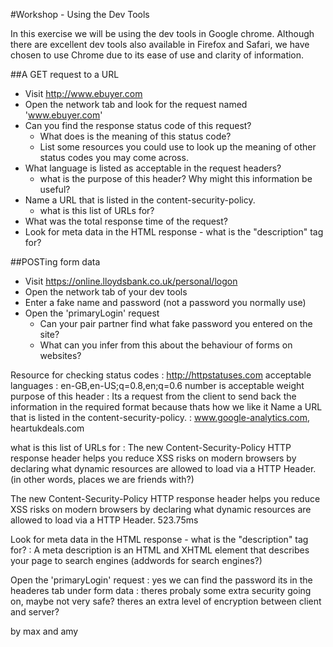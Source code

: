 #Workshop - Using the Dev Tools

In this exercise we will be using the dev tools in Google chrome. Although there are excellent dev tools also available in Firefox and Safari, we have chosen to use Chrome due to its ease of use and clarity of information.

##A GET request to a URL
* Visit http://www.ebuyer.com
* Open the network tab and look for the request named 'www.ebuyer.com'
* Can you find the response status code of this request?
  * What does is the meaning of this status code?
  * List some resources you could use to look up the meaning of other status codes you may come across.
* What language is listed as acceptable in the request headers?
  * what is the purpose of this header? Why might this information be useful?
* Name a URL that is listed in the content-security-policy.
  * what is this list of URLs for?
* What was the total response time of the request?
* Look for meta data in the HTML response - what is the "description" tag for?

##POSTing form data
* Visit https://online.lloydsbank.co.uk/personal/logon
* Open the network tab of your dev tools
* Enter a fake name and password (not a password you normally use)
* Open the 'primaryLogin' request
  * Can your pair partner find what fake password you entered on the site?
  * What can you infer from this about the behaviour of forms on websites?

Resource for checking status codes : http://httpstatuses.com
acceptable languages : en-GB,en-US;q=0.8,en;q=0.6 number is acceptable weight
purpose of this header : Its a request from the client to send back the information in the required format because thats how we like it
Name a URL that is listed in the content-security-policy. : www.google-analytics.com, heartukdeals.com

what is this list of URLs for : The new Content-Security-Policy HTTP response header helps you reduce XSS risks on modern browsers by declaring what dynamic resources are allowed to load via a HTTP Header.(in other words, places we are friends with?)

The new Content-Security-Policy HTTP response header helps you reduce XSS risks on modern browsers by declaring what dynamic resources are allowed to load via a HTTP Header. 523.75ms

Look for meta data in the HTML response - what is the "description" tag for? : A meta description is an HTML and XHTML element that describes your page to search engines (addwords for search engines?)

Open the 'primaryLogin' request : yes we can find the password its in the headeres tab under form data
                                : theres probaly some extra security going on, maybe not very safe? theres an extra level of encryption between client and server?

by max and amy